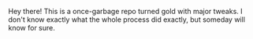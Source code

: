 Hey there! This is a once-garbage repo turned gold with major tweaks. I don't know exactly what the whole process did exactly, but someday will know for sure.
